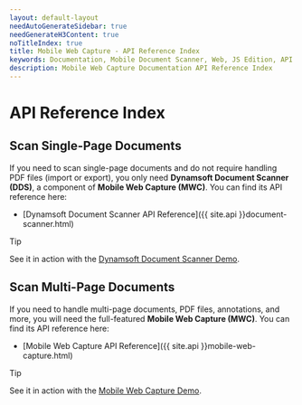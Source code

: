 ```yaml
---
layout: default-layout
needAutoGenerateSidebar: true
needGenerateH3Content: true
noTitleIndex: true
title: Mobile Web Capture - API Reference Index
keywords: Documentation, Mobile Document Scanner, Web, JS Edition, API Index
description: Mobile Web Capture Documentation API Reference Index
---
```


# API Reference Index

## Scan Single-Page Documents

If you need to scan single-page documents and do not require handling PDF files (import or export), you only need **Dynamsoft Document Scanner (DDS)**, a component of **Mobile Web Capture (MWC)**. You can find its API reference here:

- [Dynamsoft Document Scanner API Reference]({{ site.api }}document-scanner.html)

> [!TIP]
> See it in action with the [Dynamsoft Document Scanner Demo](https://demo.dynamsoft.com/document-scanner/).

## Scan Multi-Page Documents

If you need to handle multi-page documents, PDF files, annotations, and more, you will need the full-featured **Mobile Web Capture (MWC)**. You can find its API reference here:

- [Mobile Web Capture API Reference]({{ site.api }}mobile-web-capture.html)

> [!TIP]
> See it in action with the [Mobile Web Capture Demo](https://demo.dynamsoft.com/mobile-web-capture/).
